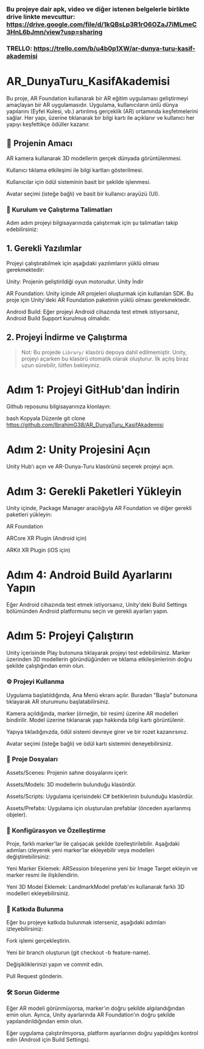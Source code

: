 ### Bu projeye dair apk, video ve diğer istenen belgelerle birlikte drive linkte mevcuttur: https://drive.google.com/file/d/1kQBsLp3R1rO6OZaJ7iMLmeC3HnL6bJmn/view?usp=sharing

### TRELLO: https://trello.com/b/u4b0p1XW/ar-dunya-turu-kasif-akademisi



# AR_DunyaTuru_KasifAkademisi
 Bu proje, AR Foundation kullanarak bir AR eğitim uygulaması geliştirmeyi amaçlayan bir AR uygulamasıdır. Uygulama, kullanıcıların ünlü dünya yapılarını (Eyfel Kulesi, vb.) artırılmış gerçeklik (AR) ortamında keşfetmelerini sağlar. Her yapı, üzerine tıklanarak bir bilgi kartı ile açıklanır ve kullanıcı her yapıyı keşfettikçe ödüller kazanır.

## 🎯 Projenin Amacı
AR kamera kullanarak 3D modellerin gerçek dünyada görüntülenmesi.

Kullanıcı tıklama etkileşimi ile bilgi kartları gösterilmesi.

Kullanıcılar için ödül sisteminin basit bir şekilde işlenmesi.

Avatar seçimi (isteğe bağlı) ve basit bir kullanıcı arayüzü (UI).

### 📝 Kurulum ve Çalıştırma Talimatları
Adım adım projeyi bilgisayarınızda çalıştırmak için şu talimatları takip edebilirsiniz:

## 1. Gerekli Yazılımlar
Projeyi çalıştırabilmek için aşağıdaki yazılımların yüklü olması gerekmektedir:

Unity: Projenin geliştirildiği oyun motorudur. Unity İndir

AR Foundation: Unity içinde AR projeleri oluşturmak için kullanılan SDK. Bu proje için Unity'deki AR Foundation paketinin yüklü olması gerekmektedir.

Android Build: Eğer projeyi Android cihazında test etmek istiyorsanız, Android Build Support kurulmuş olmalıdır.

## 2. Projeyi İndirme ve Çalıştırma

> Not: Bu projede `Library/` klasörü depoya dahil edilmemiştir. Unity, projeyi açarken bu klasörü otomatik olarak oluşturur. İlk açılış biraz uzun sürebilir, lütfen bekleyiniz.

# Adım 1: Projeyi GitHub'dan İndirin
Github reposunu bilgisayarınıza klonlayın:

bash
Kopyala
Düzenle
git clone https://github.com/IbrahimG38/AR_DunyaTuru_KasifAkademisi

# Adım 2: Unity Projesini Açın
Unity Hub'ı açın ve AR-Dunya-Turu klasörünü seçerek projeyi açın.

# Adım 3: Gerekli Paketleri Yükleyin
Unity içinde, Package Manager aracılığıyla AR Foundation ve diğer gerekli paketleri yükleyin:

AR Foundation

ARCore XR Plugin (Android için)

ARKit XR Plugin (iOS için)

# Adım 4: Android Build Ayarlarını Yapın
Eğer Android cihazında test etmek istiyorsanız, Unity'deki Build Settings bölümünden Android platformunu seçin ve gerekli ayarları yapın.

# Adım 5: Projeyi Çalıştırın
Unity içerisinde Play butonuna tıklayarak projeyi test edebilirsiniz. Marker üzerinden 3D modellerin göründüğünden ve tıklama etkileşimlerinin doğru şekilde çalıştığından emin olun.

### ⚙️ Projeyi Kullanma
Uygulama başlatıldığında, Ana Menü ekranı açılır. Buradan "Başla" butonuna tıklayarak AR oturumunu başlatabilirsiniz.

Kamera açıldığında, marker (örneğin, bir resim) üzerine AR modelleri bindirilir. Model üzerine tıklanarak yapı hakkında bilgi kartı görüntülenir.

Yapıya tıkladığınızda, ödül sistemi devreye girer ve bir rozet kazanırsınız.

Avatar seçimi (isteğe bağlı) ve ödül kartı sistemini deneyebilirsiniz.

### 📂 Proje Dosyaları
Assets/Scenes: Projenin sahne dosyalarını içerir.

Assets/Models: 3D modellerin bulunduğu klasördür.

Assets/Scripts: Uygulama içerisindeki C# betiklerinin bulunduğu klasördür.

Assets/Prefabs: Uygulama için oluşturulan prefablar (önceden ayarlanmış objeler).

### 🔧 Konfigürasyon ve Özelleştirme
Proje, farklı marker'lar ile çalışacak şekilde özelleştirilebilir. Aşağıdaki adımları izleyerek yeni marker'lar ekleyebilir veya modelleri değiştirebilirsiniz:

Yeni Marker Eklemek: ARSession bileşenine yeni bir Image Target ekleyin ve marker resmi ile ilişkilendirin.

Yeni 3D Model Eklemek: LandmarkModel prefab'ını kullanarak farklı 3D modelleri ekleyebilirsiniz.

### 📑 Katkıda Bulunma
Eğer bu projeye katkıda bulunmak isterseniz, aşağıdaki adımları izleyebilirsiniz:

Fork işlemi gerçekleştirin.

Yeni bir branch oluşturun (git checkout -b feature-name).

Değişikliklerinizi yapın ve commit edin.

Pull Request gönderin.

### 🛠️ Sorun Giderme
Eğer AR modeli görünmüyorsa, marker’ın doğru şekilde algılandığından emin olun. Ayrıca, Unity ayarlarında AR Foundation’ın doğru şekilde yapılandırıldığından emin olun.

Eğer uygulama çalıştırılmıyorsa, platform ayarlarının doğru yapıldığını kontrol edin (Android için Build Settings).




